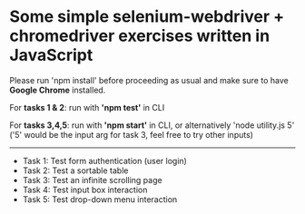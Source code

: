 # Some simple selenium-webdriver + chromedriver exercises written in JavaScript

Please run 'npm install' before proceeding as usual and make sure to have __Google Chrome__ installed.

For __tasks 1 & 2__: run with __'npm test'__ in CLI

For __tasks 3,4,5__: run with __'npm start'__ in CLI, or alternatively 
'node utility.js 5' ('5' would be the input arg for task 3, feel free to try other inputs)

___

- Task 1: Test form authentication (user login)
- Task 2: Test a sortable table
- Task 3: Test an infinite scrolling page
- Task 4: Test input box interaction
- Task 5: Test drop-down menu interaction
